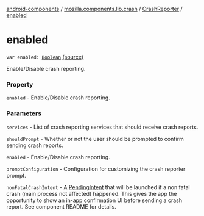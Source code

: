 [android-components](../../index.md) / [mozilla.components.lib.crash](../index.md) / [CrashReporter](index.md) / [enabled](./enabled.md)

# enabled

`var enabled: `[`Boolean`](https://kotlinlang.org/api/latest/jvm/stdlib/kotlin/-boolean/index.html) [(source)](https://github.com/mozilla-mobile/android-components/blob/master/components/lib/crash/src/main/java/mozilla/components/lib/crash/CrashReporter.kt#L46)

Enable/Disable crash reporting.

### Property

`enabled` - Enable/Disable crash reporting.

### Parameters

`services` - List of crash reporting services that should receive crash reports.

`shouldPrompt` - Whether or not the user should be prompted to confirm sending crash reports.

`enabled` - Enable/Disable crash reporting.

`promptConfiguration` - Configuration for customizing the crash reporter prompt.

`nonFatalCrashIntent` - A [PendingIntent](https://developer.android.com/reference/android/app/PendingIntent.html) that will be launched if a non fatal crash (main process not affected)
    happened. This gives the app the opportunity to show an in-app confirmation UI before
    sending a crash report. See component README for details.